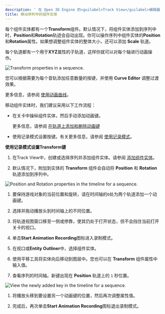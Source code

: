 ```yaml
---
description: ' 在 Open 3D Engine 的<guilabel>Track View</guilabel>编辑器中移动序列的组件实体。 '
title: 移动序列中的组件实体
---
```


每个组件实体都有一个**Transform**组件。默认情况下，将组件实体添加到序列中时，**Position**和**Rotation**轨迹会自动出现。你可以操作序列中组件实体的**Position**和**Rotation**属性。如果想调整组件实体的整体大小，还可以添加 **Scale** 轨道。

每个轨道都有一个用于**XYZ**属性的子轨道，这样你就可以对每个轴进行动画操作。

![Transform properties in a sequence.](/images/user-guide/cinematics/cinematics-track-view-editor-moving-component-entity-1.png)

您可以根据需要为每个音轨添加任意数量的按键，并使用 ****Curve Editor**** 调整过渡效果。

更多信息，请参阅 [使用动画曲线](/docs/user-guide/visualization/cinematics/track-view/editor-animation-curves/)。

移动组件实体时，我们建议采用以下工作流程：
+ 在关卡中操纵组件实体，然后手动添加动画键。

  更多信息，请参阅 [在轨道上添加和删除动画键](/docs/user-guide/visualization/cinematics/adding-removing-animation-keys-on-tracks/)
+ 使用记录模式设置按键。有关更多信息，请参阅 [使用记录模式](/docs/user-guide/visualization/cinematics/using-record-mode/)。

**使用记录模式设置Transform键**

1. 在Track View中，创建或选择序列并添加组件实体。请参阅 [添加组件实体](/docs/user-guide/visualization/cinematics/adding-component-entities/)。

1. 默认情况下，附加到实体的 **Transform** 组件会自动将 **Position** 和 **Rotation** 轨道添加到序列中。

![Position and Rotation properties in the timeline for a sequence.](/images/user-guide/cinematics/cinematics-track-view-editor-using-record-mode-1.png)

1. 要保持游戏对象的当前位置和旋转，请在时间轴的`0`处为两个轨道添加一个动画键。

1. 选择并拖动播放头到时间轴上的不同位置。

1. 将轨道视图窗口移至一侧或停靠，使其仍处于打开状态，但不会挡住当前打开关卡的视口。

1. 单击**Start Animation Recording**图标进入录制模式。

1. 在视口或**Entity Outliner**中，选择组件实体。

1. 使用平移工具将实体向后移动到图层中。您也可以在 **Transform** 组件属性中输入值。

1. 查看序列的时间轴。新键出现在 **Position** 轨道上的 `1` 秒位置。

![View the newly added key in the timeline for a sequence.](/images/user-guide/cinematics/cinematics-track-view-editor-using-record-mode-3.png)

1. 将播放头移到要设置另一个动画键的位置，然后再次调整属性值。

1. 完成后，再次单击**Start Animation Recording**图标退出录制模式。
